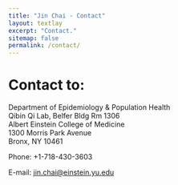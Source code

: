 ```yaml
---
title: "Jin Chai - Contact"
layout: textlay
excerpt: "Contact."
sitemap: false
permalink: /contact/
---
```


# Contact to:

<p> </p>
Department of Epidemiology & Population Health 
<br>
Qibin Qi Lab, Belfer Bldg Rm 1306
<br>
Albert Einstein College of Medicine
<br>
1300 Morris Park Avenue
<br>
Bronx, NY 10461
<p> </p>

Phone: +1-718-430-3603

E-mail: jin.chai@einstein.yu.edu


<!--

## Lab Location

An Lab is in Hana Science Hall (building B) of the Korea University, Seoul Campus ([Google Map](https://goo.gl/maps/cvCyyNZVjCD2)):

Office: Room 168, Floor 1, Hana Science Hall building B
Lab: Room 259, Floor 2, Hana Science Hall building B
126-15 Anamdong 5(o)-ga, Seongbuk-gu, Seoul, South Korea

<iframe src="https://www.google.com/maps/embed?pb=!1m18!1m12!1m3!1d6753.665754951503!2d127.02423323623839!3d37.58720923707466!2m3!1f0!2f0!3f0!3m2!1i1024!2i768!4f13.1!3m3!1m2!1s0x0%3A0x6afc180e52280672!2z6rOg66Ck64yA7ZWZ6rWQIO2VmOuCmOqzvO2Vmeq0gA!5e0!3m2!1sen!2sus!4v1549979941407" width="600" height="450" frameborder="0" style="border:0" allowfullscreen></iframe>


-->
